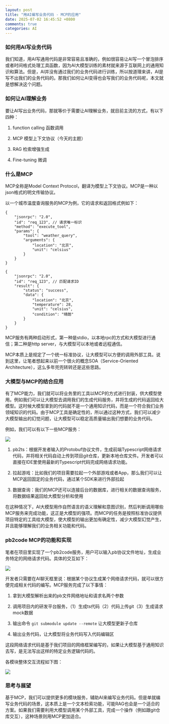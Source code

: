 ```yaml
---
layout: post
title: "用AI编写业务代码 - MCP的应用"
date: 2025-07-02 16:45:52 +0800
comments: true
categories: AI
---
```


### 如何用AI写业务代码

我们知道，用AI写通用代码是非常容易且准确的，例如很容易让AI写一个冒泡排序或者时间格式处理工具函数，因为AI大模型训练的素材就来源于互联网上的通用知识和算法。但是，AI并没有通过我们的业务代码进行训练，所以按道理来讲，AI是写不出我们的业务代码的。那我们如何让AI变得也会写我们的业务代码呢，本文就是想解决这个问题。

### 如何让AI理解业务

要让AI写出业务代码，那就等价于需要让AI理解业务，就目前主流的方式，有以下四种：

1. function calling 函数调用

2. MCP 模型上下文协议（今天的主题）

3. RAG 检索增强生成

4. Fine-tuning 微调

### 什么是MCP

MCP全称是Model Context Protocol，翻译为模型上下文协议。MCP是一种以json格式的明文传输协议。

以一个城市温度查询服务的MCP为例，它的请求和返回格式例如下：

```
{
    "jsonrpc": "2.0",
    "id": "req_123", // 请求唯一标识
    "method": "execute_tool",
    "params": {
        "tool": "weather_query",
        "arguments": {
            "location": "北京",
            "unit": "celsius"
        }
    }
}
```

```
{
    "jsonrpc": "2.0",
    "id": "req_123", // 匹配请求ID
    "result": {
        "status": "success",
        "data": {
            "location": "北京",
            "temperature": 28,
            "unit": "celsius",
            "condition": "晴朗"
        }
    }
}
```

MCP服务有两种启动形式，第一种是stdio，以本地rpc的方式和大模型进行通信；第二种是http server，与大模型可以本地或者远程通信。

MCP本质上是规定了一个统一标准协议，让大模型可以方便的调用外部工具。说到这里，让笔者想起来以前一个很火的概念SOA（Service-Oriented Architecture），这么多年兜兜转转还是这些思路。

### 大模型与MCP的结合应用

有了MCP能力，我们就可以将业务里的工具以MCP的方式进行封装，供大模型使用。例如我们可以让大模型去调用我们的生成代码服务，并将生成的代码返回给大模型。这时候大模型拿到的代码就不是一个通用知识代码，而是一个符合我们业务领域知识的代码。由于MCP工具是确定性的，所以通过这种方式，我们可以减少大模型输出的幻觉问题，让大模型可以稳定高质量输出我们想要的业务代码。

例如，我们可以有以下一些MCP服务：

![](https://markdown-1254230183.cos.ap-guangzhou.myqcloud.com/202507021818865.png)

1. pb2ts：根据开发者输入的Protobuf协议文件，生成前端Typescript网络请求代码，并将相关代码自动上传到项目git仓库，更新本地仓库文件。开发者可以直接在IDE里使用最新的Typescript代码完成网络请求功能。

2. 拉起游戏：比如我们的项目需要拉起一个外部游戏或者App，那么我们可以让MCP返回固定的业务代码，通过某个SDK来进行外部拉起

3. 数据查询：我们的MCP还可以连接后台的数据库，进行相关的数据查询服务，将数据结果返回给大模型分析和使用

在这种情况下，AI大模型用作自然语言的语义理解和意图识别，然后判断调用哪些MCP服务来完成功能，这正是大模型的强项。而MCP的任务是按照标准协议提供项目特定的工具给大模型，使大模型的输出更加有确定性，减少大模型幻觉产生，并且能够理解我们的业务相关功能和代码。

### pb2code MCP的功能和实现

笔者在项目里实现了一个pb2code服务，用户可以输入pb协议文件地址，生成业务特定的网络请求代码。具体的交互如下：

![](https://markdown-1254230183.cos.ap-guangzhou.myqcloud.com/202507021829600.png)

开发者只需要在AI聊天框里说：根据某个协议生成某个网络请求代码，就可以很方便完成相关代码的编写。MCP服务完成了以下事情：

1. 拿到大模型解析出来的pb文件网络地址和请求名两个参数

2. 调用项目内的研发平台服务，（1）生成ts代码（2）代码上传git（3）生成请求mock数据

3. 输出命令 `git submodule update --remote` 让大模型更新子仓库

4. 输出业务代码，让大模型将业务代码写入代码编辑区

这段网络请求代码是基于我们项目的网络框架编写的，如果让大模型基于通用知识去写，是无法写出这样的特定业务逻辑代码的。

各模块整体交互流程如下图：

![](https://markdown-1254230183.cos.ap-guangzhou.myqcloud.com/202507031742895.png)

### 思考与展望

基于MCP，我们可以提供更多的模块服务，辅助AI来编写业务代码。但是单就编写业务代码的场景，这本质上是一个文本检索功能，可能RAG也会是一个适合的方案。如果我们需要利用大模型调用某个外部工具，完成一个操作（例如跟git仓库交互），这种场景则用MCP更加适合。
